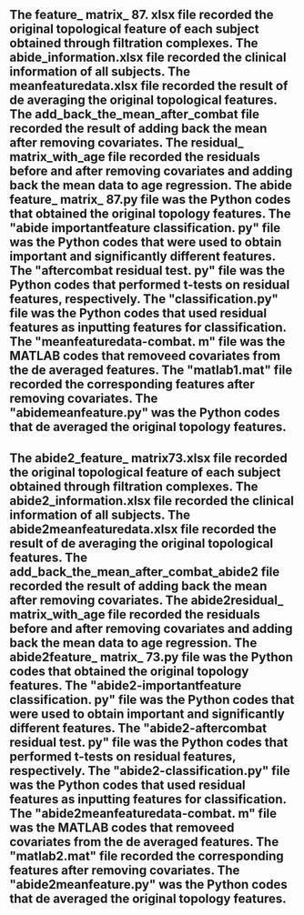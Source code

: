 The feature_ matrix_ 87. xlsx file recorded the original topological feature of each subject obtained through filtration complexes.
The abide_information.xlsx file recorded the clinical information of all subjects. 
The meanfeaturedata.xlsx file recorded the result of de averaging the original topological features.
The add_back_the_mean_after_combat file  recorded the result of adding back the mean after removing covariates. 
The residual_ matrix_with_age file recorded the residuals before and after removing covariates and adding back the mean data to age regression.
The abide feature_ matrix_ 87.py file was the Python codes that obtained the original topology features. 
The "abide importantfeature classification. py" file was the Python codes that were used to obtain important and significantly different features.
The "aftercombat residual test. py" file was the Python codes that performed t-tests on residual features, respectively.
The "classification.py" file was the Python codes that used residual features as inputting features for classification. 
The "meanfeaturedata-combat. m" file was  the MATLAB codes that removeed covariates from the de averaged features.
The "matlab1.mat" file recorded the corresponding features after removing covariates.
The "abidemeanfeature.py" was the Python codes that de averaged the original topology features.
-------------------------------------------------------------------------------------------------------------------
The abide2_feature_ matrix73.xlsx file recorded the original topological feature of each subject obtained through filtration complexes.
The abide2_information.xlsx file recorded the clinical information of all subjects. 
The abide2meanfeaturedata.xlsx file recorded the result of de averaging the original topological features.
The add_back_the_mean_after_combat_abide2 file  recorded the result of adding back the mean after removing covariates. 
The abide2residual_ matrix_with_age file recorded the residuals before and after removing covariates and adding back the mean data to age regression.
The abide2feature_ matrix_ 73.py file was the Python codes that obtained the original topology features. 
The "abide2-importantfeature classification. py" file was the Python codes that were used to obtain important and significantly different features.
The "abide2-aftercombat residual test. py" file was the Python codes that performed t-tests on residual features, respectively.
The "abide2-classification.py" file was the Python codes that used residual features as inputting features for classification. 
The "abide2meanfeaturedata-combat. m" file was  the MATLAB codes that removeed covariates from the de averaged features.
The "matlab2.mat" file recorded the corresponding features after removing covariates.
The "abide2meanfeature.py" was the Python codes that de averaged the original topology features.
--------------------------------------------------------------------------------------------------------------------------
